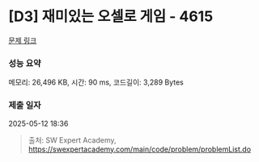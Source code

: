 # [D3] 재미있는 오셀로 게임 - 4615 

[문제 링크](https://swexpertacademy.com/main/code/problem/problemDetail.do?contestProbId=AWQmA4uK8ygDFAXj) 

### 성능 요약

메모리: 26,496 KB, 시간: 90 ms, 코드길이: 3,289 Bytes

### 제출 일자

2025-05-12 18:36



> 출처: SW Expert Academy, https://swexpertacademy.com/main/code/problem/problemList.do